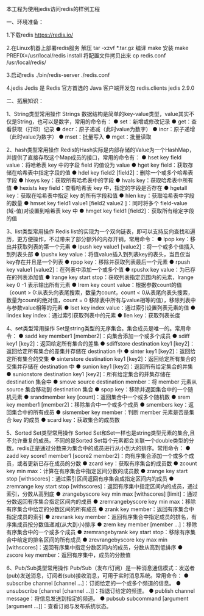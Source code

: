 本工程为使用jedis访问redis的样例工程


一、环境准备：

1.下载redis
https://redis.io/

2.在Linux机器上部署redis服务
解压
tar -xzvf *.tar.gz
编译
make
安装 
make PREFIX=/usr/local/redis install
将配置文件拷贝出来
cp redis.conf /usr/local/redis/

3.启动redis
./bin/redis-server ./redis.conf

4.jedis
Jedis 是 Redis 官方首选的 Java 客户端开发包
<dependency>
	<groupId>redis.clients</groupId>
	<artifactId>jedis</artifactId>
	<version>2.9.0</version>
</dependency>


二、拓展知识：

1、String类型常用操作
Strings 数据结构是简单的key-value类型，value其实不仅是String，也可以是数字，常用的命令有：
  ● set：新增或修改记录
  ● get：查看获取（打印）记录
  ● decr：原子递减（此时value为数字）
  ● incr：原子递增（此时value为数字）
  ● mset：批量写入
  ● mget：批量读取

2、hash类型常用操作
Redis的Hash实际是内部存储的Value为一个HashMap，并提供了直接存取这个Map成员的接口，常用的命令有：
  ● hset key field value：将哈希表 key 中的字段 field 的值设为 value
  ● hget key field：获取存储在哈希表中指定字段的值
  ● hdel key field2 [field2]：删除一个或多个哈希表字段
  ● hkeys key：获取所有哈希表中的字段
  ● hvals key：获取哈希表中所有值
  ● hexists key field：查看哈希表 key 中，指定的字段是否存在
  ● hgetall key：获取在哈希表中指定 key 的所有字段和值
  ● hlen key：获取哈希表中字段的数量
  ● hmset key field1 value1 [field2 value2 ]：同时将多个 field-value (域-值)对设置到哈希表 key 中
  ● hmget key field1 [field2]：获取所有给定字段的值

3、list类型常用操作
Redis list的实现为一个双向链表，即可以支持反向查找和遍历，更方便操作，不过带来了部分额外的内存开销，常用命令：
  ● lpop key：移出并获取列表的第一个元素
  ● lpush key value1 [value2]：将一个或多个值插入到列表头部
  ● lpushx key value：将值value插入到列表key的表头，当且仅当key存在并且是一个列表
  ● rpop key：移除并获取列表最后一个元素
  ● rpush key value1 [value2]：在列表中添加一个或多个值
  ● rpushx key value：为已存在的列表添加值
  ● lrange key start stop：获取列表指定范围内的元素，lrange key 0 -1 表示输出所有元素
  ● lrem key count value：根据参数count的值（count > 0:从表头向表尾搜索，数量为count，count < 0从表尾向表头搜索，数量为count的绝对值，count = 0 移除表中所有与value相等的值），移除列表中与参数value相等的元素
  ● lset key index value：通过索引设置列表元素的值
  ● lindex key index：通过索引获取列表中的元素
  ● llen key：获取列表长度

4、set类型常用操作
Set是string类型的无序集合。集合成员是唯一的。常用命令：
  ● sadd key member1 [member2]：向集合添加一个或多个成员
  ● sdiff key1 [key2]：返回给定所有集合的差集
  ● sdiffstore destination key1 [key2]：返回给定所有集合的差集并存储在 destination 中
  ● sinter key1 [key2]：返回给定所有集合的交集
  ● sinterstore destination key1 [key2]：返回给定所有集合的交集并存储在 destination 中
  ● sunion key1 [key2]：返回所有给定集合的并集
  ● sunionstore destination key1 [key2]：所有给定集合的并集存储在 destination 集合中
  ● smove source destination member：将 member 元素从 source 集合移动到 destination 集合
  ● spop key：移除并返回集合中的一个随机元素
  ● srandmember key [count]：返回集合中一个或多个随机数
  ● srem key member1 [member2]：移除集合中一个或多个成员
  ● smembers key：返回集合中的所有成员
  ● sismember key member：判断 member 元素是否是集合 key 的成员
  ● scard key：获取集合的成员数

5、Sorted Set类型常用操作
Sorted Set和Set一样也是string类型元素的集合,且不允许重复的成员。不同的是Sorted Set每个元素都会关联一个double类型的分数。redis正是通过分数来为集合中的成员进行从小到大的排序。常用命令：
  ● zadd key score1 member1 [score2 member2]：向有序集合添加一个或多个成员，或者更新已存在成员的分数
  ● zcard key：获取有序集合的成员数
  ● zcount key min max：计算在有序集合中指定区间分数的成员数
  ● zrange key start stop [withscores]：通过索引区间返回有序集合成指定区间内的成员
  ● zremrange key start stop [withscores]：返回有序集中指定区间内的成员，通过索引，分数从高到底
  ● zrangebyscore key min max [withscores] [limit]：通过分数返回有序集合指定区间内的成员
  ● zremrangebyscore key min max：移除有序集合中给定的分数区间的所有成员
  ● zrank key member：返回有序集合中指定成员的索引
  ● zrevrank key member：返回有序集合中指定成员的排名，有序集成员按分数值递减(从大到小)排序
  ● zrem key member [member ...]：移除有序集合中的一个或多个成员
  ● zremrangebyrank key start stop：移除有序集合中给定的排名区间的所有成员
  ● zrevrangebyscore key max min [withscores]：返回有序集中指定分数区间内的成员，分数从高到低排序
  ● zscore key member：返回有序集中，成员的分数值

6、Pub/Sub类型常用操作
Pub/Sub（发布/订阅）是一种消息通信模式：发送者(pub)发送消息，订阅者(sub)接收消息，可用于实时消息系统。常用命令：
  ● subscribe channel [channel ...]：订阅给定的一个或多个频道的信息。
  ● unsubscribe [channel [channel ...]]：指退订给定的频道。
  ● publish channel message：将信息发送到指定的频道。
  ● pubsub subcommand [argument [argument ...]]：查看订阅与发布系统状态。
